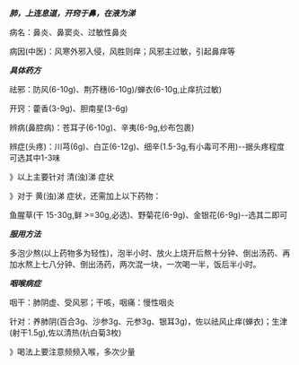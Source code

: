 ***肺，上连息道，开窍于鼻，在液为涕***

病名：鼻炎、鼻窦炎、过敏性鼻炎

病因(中医)：风寒外邪入侵，风胜则痒；风邪主过敏，引起鼻痒等

***具体药方***

祛邪：防风(6-10g)、荆芥穗(6-10g)/蝉衣(6-10g,止痒抗过敏)

开窍：藿香(3-9g)、胆南星(3-6g)

辨病(鼻腔病)：苍耳子(6-10g)、辛夷(6-9g,纱布包裹)

辨症(头疼)：川芎(6g)、白芷(6-12g)、细辛(1.5-3g,有小毒可不用)--据头疼程度可选其中1-3味

》以上主要针对 清(浊)涕 症状

》对于 黄(浊)涕 症状，还需加上以下药物：

鱼腥草(干 15-30g,鲜 >=30g,必选)、野菊花(6-9g)、金银花(6-9g)--选其二即可

***服用方法***

多泡少熬(以上药物多为轻性)，泡半小时、放火上烧开后熬十分钟、倒出汤药、再加水熬上七八分钟、倒出汤药，两次混一块，一次喝一半，饭后半小时。

***咽喉病症***

咽干：肺阴虚、受风邪；干咳，咽痛：慢性咽炎

针对：养肺阴(百合3g、沙参3g、元参3g、银耳3g)，佐以祛风止痒(蝉衣)；生津(射干1.5g),佐以清热(杭白菊3枚)

》喝法上要注意频频入喉，多次少量

